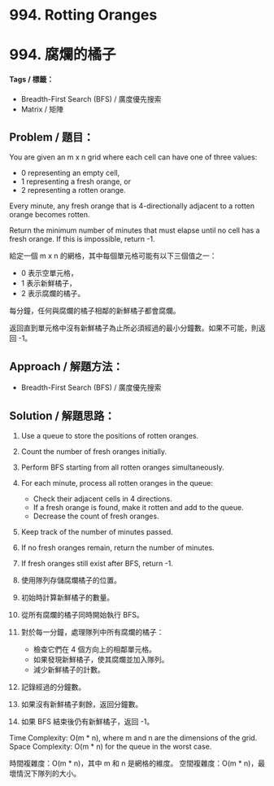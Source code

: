 # 994. Rotting Oranges
# 994. 腐爛的橘子

#### Tags / 標籤：
- Breadth-First Search (BFS) / 廣度優先搜索
- Matrix / 矩陣

## Problem / 題目：
You are given an m x n grid where each cell can have one of three values:

- 0 representing an empty cell,
- 1 representing a fresh orange, or
- 2 representing a rotten orange.

Every minute, any fresh orange that is 4-directionally adjacent to a rotten orange becomes rotten.

Return the minimum number of minutes that must elapse until no cell has a fresh orange. If this is impossible, return -1.

給定一個 m x n 的網格，其中每個單元格可能有以下三個值之一：

- 0 表示空單元格，
- 1 表示新鮮橘子，
- 2 表示腐爛的橘子。

每分鐘，任何與腐爛的橘子相鄰的新鮮橘子都會腐爛。

返回直到單元格中沒有新鮮橘子為止所必須經過的最小分鐘數。如果不可能，則返回 -1。

## Approach / 解題方法：
- Breadth-First Search (BFS) / 廣度優先搜索

## Solution / 解題思路： 
1. Use a queue to store the positions of rotten oranges.
2. Count the number of fresh oranges initially.
3. Perform BFS starting from all rotten oranges simultaneously.
4. For each minute, process all rotten oranges in the queue:
   - Check their adjacent cells in 4 directions.
   - If a fresh orange is found, make it rotten and add to the queue.
   - Decrease the count of fresh oranges.
5. Keep track of the number of minutes passed.
6. If no fresh oranges remain, return the number of minutes.
7. If fresh oranges still exist after BFS, return -1.

1. 使用隊列存儲腐爛橘子的位置。
2. 初始時計算新鮮橘子的數量。
3. 從所有腐爛的橘子同時開始執行 BFS。
4. 對於每一分鐘，處理隊列中所有腐爛的橘子：
   - 檢查它們在 4 個方向上的相鄰單元格。
   - 如果發現新鮮橘子，使其腐爛並加入隊列。
   - 減少新鮮橘子的計數。
5. 記錄經過的分鐘數。
6. 如果沒有新鮮橘子剩餘，返回分鐘數。
7. 如果 BFS 結束後仍有新鮮橘子，返回 -1。

Time Complexity: O(m * n), where m and n are the dimensions of the grid.
Space Complexity: O(m * n) for the queue in the worst case.

時間複雜度：O(m * n)，其中 m 和 n 是網格的維度。
空間複雜度：O(m * n)，最壞情況下隊列的大小。
